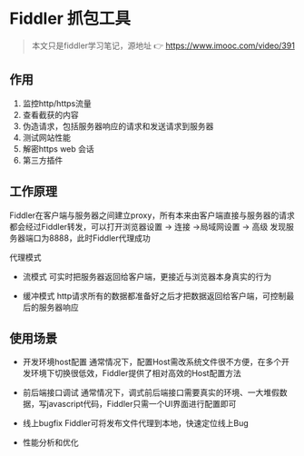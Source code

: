 # Fiddler 抓包工具
> 本文只是fiddler学习笔记，源地址 :point_right: https://www.imooc.com/video/391

## 作用

1. 监控http/https流量
2. 查看截获的内容
3. 伪造请求，包括服务器响应的请求和发送请求到服务器
4. 测试网站性能
5. 解密https web 会话
6. 第三方插件

## 工作原理

Fiddler在客户端与服务器之间建立proxy，所有本来由客户端直接与服务器的请求都会经过Fiddler转发，可以打开浏览器设置 -> 连接 ->局域网设置 -> 高级 发现服务器端口为8888，此时Fiddler代理成功

代理模式

- 流模式 可实时把服务器返回给客户端，更接近与浏览器本身真实的行为

- 缓冲模式 http请求所有的数据都准备好之后才把数据返回给客户端，可控制最后的服务器响应

## 使用场景

- 开发环境host配置 通常情况下，配置Host需改系统文件很不方便，在多个开发环境下切换很低效，Fiddler提供了相对高效的Host配置方法

- 前后端接口调试 通常情况下，调式前后端接口需要真实的环境、一大堆假数据，写javascript代码，Fiddler只需一个UI界面进行配置即可

- 线上bugfix Fiddler可将发布文件代理到本地，快速定位线上Bug

- 性能分析和优化